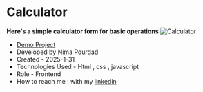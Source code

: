 # Calculator
**Here's a simple calculator form for basic operations**
![Calculator](https://github.com/user-attachments/assets/aca3131e-2158-4ef3-b781-49fbd1971960)
- [Demo Project](https://nima-frontend.github.io/advanced-calculator/)
- Developed by Nima Pourdad
- Created - 2025-1-31
- Technologies Used - Html , css , javascript
- Role - Frontend
- How to reach me : with my [linkedin](https://linkedin.com/in/nima-pourdad-b2a5bb331)
